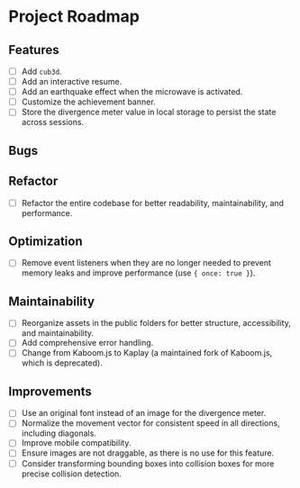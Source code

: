 # Project Roadmap

## Features
- [ ] Add `cub3d`.
- [ ] Add an interactive resume.
- [ ] Add an earthquake effect when the microwave is activated.
- [ ] Customize the achievement banner.
- [ ] Store the divergence meter value in local storage to persist the state across sessions.

## Bugs

## Refactor
- [ ] Refactor the entire codebase for better readability, maintainability, and performance.

## Optimization
- [ ] Remove event listeners when they are no longer needed to prevent memory leaks and improve performance (use `{ once: true }`).

## Maintainability
- [ ] Reorganize assets in the public folders for better structure, accessibility, and maintainability.
- [ ] Add comprehensive error handling.
- [ ] Change from Kaboom.js to Kaplay (a maintained fork of Kaboom.js, which is deprecated).

## Improvements
- [ ] Use an original font instead of an image for the divergence meter.
- [ ] Normalize the movement vector for consistent speed in all directions, including diagonals.
- [ ] Improve mobile compatibility.
- [ ] Ensure images are not draggable, as there is no use for this feature.
- [ ] Consider transforming bounding boxes into collision boxes for more precise collision detection.